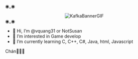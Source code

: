 ◉_◉
<br>

<div align="center">
  <img src="https://github.com/user-attachments/assets/69ab57b3-a5b9-49e9-93d2-29c056ff4517" alt="KafkaBannerGIF">
</div>
◉_◉

- 👋 Hi, I’m @vquang31 or NotSusan
- 👀 I’m interested in Game develop
- 🌱 I’m currently learning C, C++, C#, Java, html, Javascript
<p> Chán💚💚💚</p>


<!---
vquang31/vquang31 is a ✨ special ✨ repository because its `README.md` (this file) appears on your GitHub profile.
You can click the Preview link to take a look at your changes.
--->

